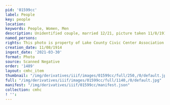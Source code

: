 ```yaml
---
pid: '01599cc'
label: People
key: people
location: 
keywords: People, Women, Men
description: Unidentified couple, married 12/21, picture taken 11/8/1914
named_persons: 
rights: This photo is property of Lake County Civic Center Association.
creation_date: 11/08/1914
ingest_date: '2021-03-30'
format: Photo
source: Scanned Negative
order: '1489'
layout: cmhc_item
thumbnail: "/img/derivatives/iiif/images/01599cc/full/250,/0/default.jpg"
full: "/img/derivatives/iiif/images/01599cc/full/1140,/0/default.jpg"
manifest: "/img/derivatives/iiif/01599cc/manifest.json"
collection: cmhc
! '': 
---
```

